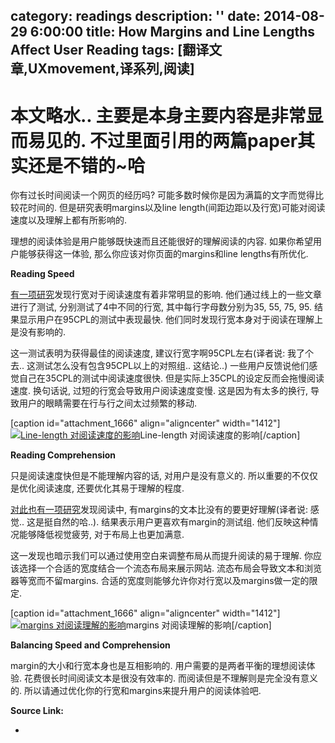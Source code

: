 category: readings
description: ''
date: 2014-08-29 6:00:00
title: How Margins and Line Lengths Affect User Reading
tags: [翻译文章,UXmovement,译系列,阅读]
---

本文略水.. 主要是本身主要内容是非常显而易见的. 不过里面引用的两篇paper其实还是不错的~哈
=========

你有过长时间阅读一个网页的经历吗? 可能多数时候你是因为满篇的文字而觉得比较花时间的. 但是研究表明margins以及line length(间距边距以及行宽)可能对阅读速度以及理解上都有所影响的. 

理想的阅读体验是用户能够既快速而且还能很好的理解阅读的内容. 如果你希望用户能够获得这一体验, 那么你应该对你页面的margins和line lengths有所优化.

<strong>Reading Speed</strong>

<a href="http://psychology.wichita.edu/surl/usabilitynews/72/pdf/Usability%20News%2072%20-%20Shaikh.pdf" target="_blank">有一项研究</a>发现行宽对于阅读速度有着非常明显的影响. 他们通过线上的一些文章进行了测试, 分别测试了4中不同的行宽, 其中每行字母数分别为35, 55, 75, 95. 结果显示用户在95CPL的测试中表现最快. 他们同时发现行宽本身对于阅读在理解上是没有影响的.

这一测试表明为获得最佳的阅读速度, 建议行宽字啊95CPL左右(译者说: 我了个去.. 这测试怎么没有包含95CPL以上的对照组.. 这结论..) 一些用户反馈说他们感觉自己在35CPL的测试中阅读速度很快. 但是实际上35CPL的设定反而会拖慢阅读速度. 换句话说, 过短的行宽会导致用户阅读速度变慢. 这是因为有太多的换行, 导致用户的眼睛需要在行与行之间太过频繁的移动.

[caption id="attachment_1666" align="aligncenter" width="1412"]<a href="http://uxmovement.com/wp-content/uploads/2014/08/line-length-reading-speed.png"><img src="http://uxmovement.com/wp-content/uploads/2014/08/line-length-reading-speed.png" alt="Line-length 对阅读速度的影响" class="size-full wp-image-1666" /></a>Line-length 对阅读速度的影响[/caption]

<strong>Reading Comprehension</strong>

只是阅读速度快但是不能理解内容的话, 对用户是没有意义的. 所以重要的不仅仅是优化阅读速度, 还要优化其易于理解的程度.

<a href="http://psychology.wichita.edu/surl/usabilitynews/62/whitespace.htm" target="_blank">对此也有一项研究</a>发现阅读中, 有margins的文本比没有的要更好理解(译者说: 感觉.. 这是挺自然的哈..). 结果表示用户更喜欢有margin的测试组. 他们反映这种情况能够降低视觉疲劳, 对于布局上也更加满意.

这一发现也暗示我们可以通过使用空白来调整布局从而提升阅读的易于理解. 你应该选择一个合适的宽度结合一个流态布局来展示网站. 流态布局会导致文本和浏览器等宽而不留margins. 合适的宽度则能够允许你对行宽以及margins做一定的限定.

[caption id="attachment_1666" align="aligncenter" width="1412"]<a href="http://uxmovement.com/wp-content/uploads/2014/08/margins-reading-comprehension.png"><img src="http://uxmovement.com/wp-content/uploads/2014/08/margins-reading-comprehension.png" alt="margins 对阅读理解的影响" class="size-full wp-image-1666" /></a>margins 对阅读理解的影响[/caption]

<strong>Balancing Speed and Comprehension</strong>

margin的大小和行宽本身也是互相影响的. 用户需要的是两者平衡的理想阅读体验. 花费很长时间阅读文本是很没有效率的. 而阅读但是不理解则是完全没有意义的. 所以请通过优化你的行宽和margins来提升用户的阅读体验吧.


<strong>Source Link:</strong>

<ul>
  <li><a href="http://uxmovement.com/content/how-margins-and-line-lengths-affect-user-reading/"></a></li>
</ul>
